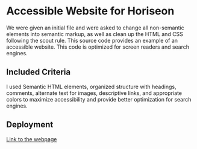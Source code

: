 # Accessible Website for Horiseon
We were given an initial file and were asked to change all non-semantic elements into semantic markup, as well as clean up the HTML and  CSS following the scout rule. This source code provides an example of an accessible website. This code is optimized for screen readers and search engines.
## Included Criteria
I used Semantic HTML elements, organized structure with headings, comments, alternate text for images, descriptive links, and appropriate colors to maximize accessibility and provide better optimization for search engines.

## Deployment
[Link to the webpage](file:///C:/Users/garre/homework1/index.html)
